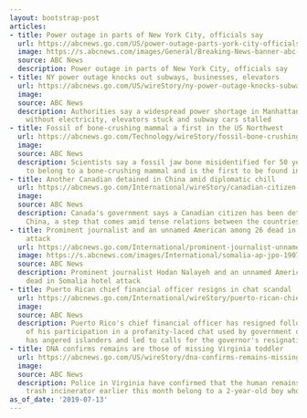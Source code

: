 ```yaml
---
layout: bootstrap-post
articles:
- title: Power outage in parts of New York City, officials say
  url: https://abcnews.go.com/US/power-outage-parts-york-city-officials/story?id=64319472
  image: https://s.abcnews.com/images/General/Breaking-News-banner-abc-ps-181024_hpMain_16x9_992.jpg
  source: ABC News
  description: Power outage in parts of New York City, officials say
- title: NY power outage knocks out subways, businesses, elevators
  url: https://abcnews.go.com/US/wireStory/ny-power-outage-knocks-subways-businesses-elevators-64319664
  image: 
  source: ABC News
  description: Authorities say a widespread power shortage in Manhattan has left businesses
    without electricity, elevators stuck and subway cars stalled
- title: Fossil of bone-crushing mammal a first in the US Northwest
  url: https://abcnews.go.com/Technology/wireStory/fossil-bone-crushing-mammal-us-northwest-64319661
  image: 
  source: ABC News
  description: Scientists say a fossil jaw bone misidentified for 50 years turns out
    to belong to a bone-crushing mammal and is the first to be found in the Northwest
- title: Another Canadian detained in China amid diplomatic chill
  url: https://abcnews.go.com/International/wireStory/canadian-citizen-detained-china-amid-diplomatic-chill-64319424
  image: 
  source: ABC News
  description: Canada's government says a Canadian citizen has been detained in Yantai,
    China, a step that comes amid tense relations between the countries
- title: Prominent journalist and an unnamed American among 26 dead in Somalia hotel
    attack
  url: https://abcnews.go.com/International/prominent-journalist-unnamed-american-26-dead-somalia-hotel/story?id=64316683
  image: https://s.abcnews.com/images/International/somalia-ap-jpo-190713_hpMain_16x9_992.jpg
  source: ABC News
  description: Prominent journalist Hodan Nalayeh and an unnamed American among 26
    dead in Somalia hotel attack
- title: Puerto Rican chief financial officer resigns in chat scandal
  url: https://abcnews.go.com/International/wireStory/puerto-rican-chief-financial-officer-resigns-chat-scandal-64318436
  image: 
  source: ABC News
  description: Puerto Rico's chief financial officer has resigned following criticism
    of his participation in a profanity-laced chat used by government officials that
    has angered islanders and led to calls for the governor's resignation
- title: DNA confirms remains are those of missing Virginia toddler
  url: https://abcnews.go.com/US/wireStory/dna-confirms-remains-missing-virginia-toddler-64318378
  image: 
  source: ABC News
  description: Police in Virginia have confirmed that the human remains found at a
    trash incinerator earlier this month belong to a 2-year-old boy who went missing
as_of_date: '2019-07-13'
---
```


